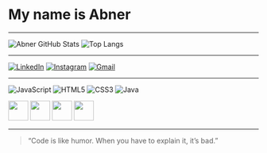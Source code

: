 # My name is Abner

---

<!-- Setor 1: GitHub Stats -->
![Abner GitHub Stats](https://github-readme-stats.vercel.app/api?username=abnerolimor&show_icons=true&theme=tokyonight&hide=issues) ![Top Langs](https://github-readme-stats.vercel.app/api/top-langs/?username=abnerolimor&layout=compact&theme=tokyonight)

---

<!-- Setor 2: Redes Sociais -->
[![LinkedIn](https://img.shields.io/badge/-LinkedIn-0077B5?style=for-the-badge&logo=linkedin&logoColor=white)](https://www.linkedin.com/in/abner-moraes-950722317)
[![Instagram](https://img.shields.io/badge/-Instagram-E4405F?style=for-the-badge&logo=instagram&logoColor=white)](https://www.instagram.com/abner_oli?igsh=bjcyMjJrZW9wdmNj)
[![Gmail](https://img.shields.io/badge/-Gmail-D14836?style=for-the-badge&logo=gmail&logoColor=white)](mailto:abner.oliveira.moraes@escola.pr.gov.br)

---

<!-- Setor 3: Linguagens e Ferramentas -->
![JavaScript](https://img.shields.io/badge/-JavaScript-F7DF1E?style=flat-square&logo=javascript&logoColor=black)
![HTML5](https://img.shields.io/badge/-HTML5-E34F26?style=flat-square&logo=html5&logoColor=white)
![CSS3](https://img.shields.io/badge/-CSS3-1572B6?style=flat-square&logo=css3)
![Java](https://img.shields.io/badge/-Java-007396?style=flat-square&logo=java&logoColor=white)

<!-- Devicons -->
<img src="https://cdn.jsdelivr.net/gh/devicons/devicon@latest/icons/java/java-original.svg" width="40" />
<img src="https://cdn.jsdelivr.net/gh/devicons/devicon@latest/icons/javascript/javascript-original.svg" width="40" />
<img src="https://cdn.jsdelivr.net/gh/devicons/devicon@latest/icons/html5/html5-original.svg" width="40" />
<img src="https://cdn.jsdelivr.net/gh/devicons/devicon@latest/icons/css3/css3-original.svg" width="40" />

---

> “Code is like humor. When you have to explain it, it’s bad.”
